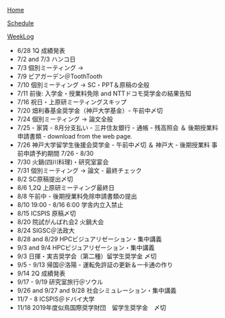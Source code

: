 [Home](index.md) 

[Schedule](Schedule.md) 

[WeekLog](WeekLog.md) 

- 6/28 1Q 成績発表
- 7/2 and 7/3 ハンコ日
- 7/3 個別ミーティング →
- 7/9 ビアガーデン＠ToothTooth
- 7/10 個別ミーティング → SC・PPT＆原稿の全般
- 7/11 前後: 入学金・授業料免除 and NTTドコモ奨学金の結果告知
- 7/16 祝日・上原研ミーティングスキップ
- 7/20 畑利春基金奨学金（神戸大学基金）- 午前中〆切
- 7/24 個別ミーティング → 論文全般
- 7/25 - 家賃 - 8月分支払い - 三井住友銀行 - 通帳 - 残高照会 ＆ 後期授業料申請書類 - download from the web page.
- 7/26 神戸大学留学生後援会奨学金 - 午前中〆切 ＆ 神戸大 - 後期授業料 事前申請予約期間 7/26 - 8/30
- 7/30 火鍋(四川料理)・研究室宴会
- 7/31 個別ミーティング → 論文 - 最終チェック
- 8/2  SC原稿提出〆切
- 8/6  1,2Q 上原研ミーティング最終日
- 8/8 午前中 - 後期授業料免除申請書類の提出
- 8/10 19:00 - 8/16 6:00 学舎内立入禁止
- 8/15 ICSPIS 原稿〆切
- 8/20 院試がんばれ会2 火鍋大会
- 8/24 SIGSC＠法政大
- 8/28 and 8/29 HPCビジュアリゼーション・集中講義
- 9/3 and 9/4 HPCビジュアリゼーション・集中講義
- 9/3 日揮・実吉奨学会（第二種）留学生奨学金 〆切
- 9/5 - 9/13 帰国＠洛陽 - 運転免許証の更新＆一卡通の作り
- 9/14 2Q 成績発表
- 9/17 - 9/19 研究室旅行＠ソウル 
- 9/26 and 9/27 and 9/28 社会シミュレーション・集中講義
- 11/7 - 8 ICSPIS＠ドバイ大学
- 11/18 2019年度似鳥国際奨学財団　留学生奨学金　〆切
